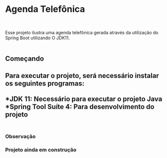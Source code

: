 <h1>Agenda Telefônica</h1></br>

Esse projeto ilustra uma agenda telefônica gerada através da utilização do Spring Boot utilizando O JDK11.</br></br>

<h2>Começando<h2>

Para executar o projeto, será necessário instalar os seguintes programas:</br>
</br>
*JDK 11: Necessário para executar o projeto Java</br>
*Spring Tool Suíte 4: Para desenvolvimento do projeto</br>
</br>

<h3>Observação<h3>
<b>Projeto ainda em construção</b>
